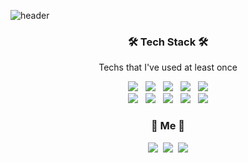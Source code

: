 ![header](https://capsule-render.vercel.app/api?type=waving&color=auto&height=280&section=header&text=HyeJeong%20Jo&fontSize=85&animation=twinkling&fontAlignY=38)

<h3 align="center">🛠 Tech Stack 🛠</h3>
<p align='center'> Techs that I've used at least once </p>

<p align='center'>
    <img src="https://img.shields.io/badge/c-A8B9CC?style=flat-square&logo=C&logoColor=white"/> </a>&nbsp
    <img src="https://img.shields.io/badge/c++-00599C?style=flat-square&logo=C%2B%2B&logoColor=white"/> </a>&nbsp
    <img src="https://img.shields.io/badge/java-007396?style=flat-square&logo=java&logoColor=white"/> </a>&nbsp
    <img src="https://img.shields.io/badge/Python-3776AB?style=flat-square&logo=Python&logoColor=white"/> </a>&nbsp
    <img src="https://img.shields.io/badge/C Sharp-239120?style=flat-square&logo=C Sharp&logoColor=white"/>
    <br>
    <img src="https://img.shields.io/badge/OpenGL-5586A4?style=flat-square&logo=OpenGL&logoColor=white"/> </a>&nbsp
    <img src="https://img.shields.io/badge/OpenCV-5C3EE8?style=flat-square&logo=OpenCV&logoColor=white"/> </a>&nbsp
    <img src="https://img.shields.io/badge/Lua-2C2D72?style=flat-square&logo=Lua&logoColor=white"/> </a>&nbsp
    <img src="https://img.shields.io/badge/Mysql-4479A1?style=flat-square&logo=Mysql&logoColor=white"/> </a>&nbsp
    <img src="https://img.shields.io/badge/JavaScript-F7DF1E?style=flat-square&logo=JavaScript&logoColor=white"/> 
</p>

<h3 align="center"> 💖 Me 💖 </h3>
<p align="center">
  <a href="https://velog.io/@hyez_dev"><img src="https://img.shields.io/badge/Tech%20Velog-11B48A?style=flat-square&logo=Vimeo&logoColor=white&link=https://velog.io/@hyez_dev"/></a>&nbsp
  <a href="https://blog.naver.com/hy2je0ng"><img src="https://img.shields.io/badge/Blog-03C75A?style=flat-square&logo=naver&logoColor=white&link=https://blog.naver.com/hy2je0ng"/></a>&nbsp
  <a href="mailto:hy2je0ng@naver.com"><img src="https://img.shields.io/badge/Gmail-d14836?style=flat-square&logo=Gmail&logoColor=white&link=hy2je0ng@naver.com"/></a>
</p>
